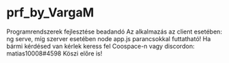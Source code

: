 # prf_by_VargaM
Programrendszerek fejlesztése beadandó
Az alkalmazás az client esetében: ng serve, míg szerver esetében node app.js parancsokkal futtatható!
Ha bármi kérdésed van kérlek keress fel Coospace-n vagy discordon: matias10008#4598 Köszi előre is!
